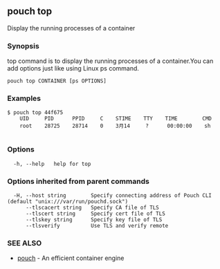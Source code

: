 ## pouch top

Display the running processes of a container

### Synopsis

top command is to display the running processes of a container.You can add options just like using Linux ps command.

```
pouch top CONTAINER [ps OPTIONS]
```

### Examples

```
$ pouch top 44f675
	UID     PID      PPID     C    STIME    TTY    TIME        CMD
	root    28725    28714    0    3月14     ?      00:00:00    sh
	
```

### Options

```
  -h, --help   help for top
```

### Options inherited from parent commands

```
  -H, --host string        Specify connecting address of Pouch CLI (default "unix:///var/run/pouchd.sock")
      --tlscacert string   Specify CA file of TLS
      --tlscert string     Specify cert file of TLS
      --tlskey string      Specify key file of TLS
      --tlsverify          Use TLS and verify remote
```

### SEE ALSO

* [pouch](pouch.md)	 - An efficient container engine

